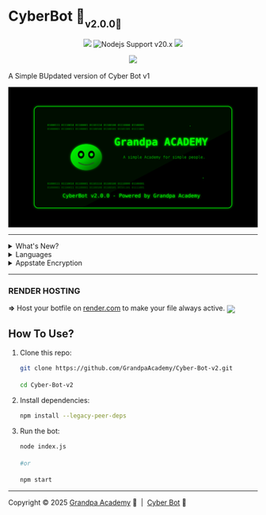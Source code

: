 # CyberBot 🤖<sub><sub>v2.0.0🚀</sub></sub>
<p align="center">
	<a href="https://www.youtube.com/@Grandpa_Academy"><img src="https://img.shields.io/badge/-YouTube-red?style=social"></a>
		<img src="https://img.shields.io/badge/Nodejs%20Support-20.x-brightgreen.svg?style=flat-square" alt="Nodejs Support v20.x">
	</a>
  <!-- TG -->
  <a href="https://t.me/Grandpa_Academy"><img src="https://img.shields.io/badge/-Telegram-blue?style=social"></a>
</p>
<!-- fb -->
<p align="center">
  <a href="https://www.facebook.com/GrandpaEJ"><img src="https://img.shields.io/badge/-Facebook-blue?style=social"></a>
</p>

A Simple BUpdated version of Cyber Bot v1

<img align="center" src="./assets/logo-16x9.svg">

---

<details>
  <summary>What's New?</summary>
  
  __UPDATE!__
  - Major fixes!
  - Fixed FCA now using W3S-FCA!
  - Bug fixed!
</details>

<details>
  <summary>Languages</summary>
  
> - en = English-US
> - bd = Bengali 

<li>Go to your config.json and set your fav one.</li>
<li>Default is <b>bangla.</b></li> <li>Set it like this:</li>

```json
{
  "language": "bn",
}
```
</details>

<details>
  <summary>Appstate Encryption</summary>
  
  ### Security 
  Are you having an issue about getting your account stolen or hacked? This might due to your appstate provided which is stolen by other users. If you feel unsecure, try setting up *"encryptSt"* to *true* in the **config.json**.
  
  ```json
  {
    "encrpytSt": true
  }
  ```

  Encrypting won't affect the bot process and will only make the appstate harder to be used by thiefs and hackers. Furthermore, it may get laggy when opening the appstate.json after being encrypted but still it is worth a shot.
  
</details>

---
### RENDER HOSTING
__=>__ Host your botfile on [render.com](https://dashboard.render.com) to make your file always active.
<img align="center" src="https://i.ibb.co/DMXyLm3/Picsart-24-02-14-12-25-06-014.jpg">
</h1>

## How To Use?
1. Clone this repo:
   ```bash
   git clone https://github.com/GrandpaAcademy/Cyber-Bot-v2.git

   cd Cyber-Bot-v2
   ```
2. Install dependencies:
   ```bash
   npm install --legacy-peer-deps
   ```
3. Run the bot:
   ```bash
   node index.js

   #or

   npm start
   ```
---
Copyright © 2025 [Grandpa Academy](https://github.com/GrandpaAcademy) 💝&nbsp; |&nbsp; [Cyber Bot](https://github.com/GrandpaAcademy/Cyber-Bot-v2) 🤖<br>

